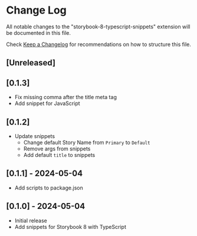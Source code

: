 # Change Log

All notable changes to the "storybook-8-typescript-snippets" extension will be documented in this file.

Check [Keep a Changelog](http://keepachangelog.com/) for recommendations on how to structure this file.

## [Unreleased]

## [0.1.3]

- Fix missing comma after the title meta tag
- Add snippet for JavaScript

## [0.1.2]

- Update snippets
  - Change default Story Name from `Primary` to `Default`
  - Remove args from snippets
  - Add default `title` to snippets

## [0.1.1] - 2024-05-04

- Add scripts to package.json

## [0.1.0] - 2024-05-04

- Initial release
- Add snippets for Storybook 8 with TypeScript
